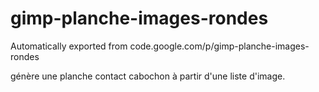 # gimp-planche-images-rondes
Automatically exported from code.google.com/p/gimp-planche-images-rondes

génère une planche contact cabochon à partir d'une liste d'image.

